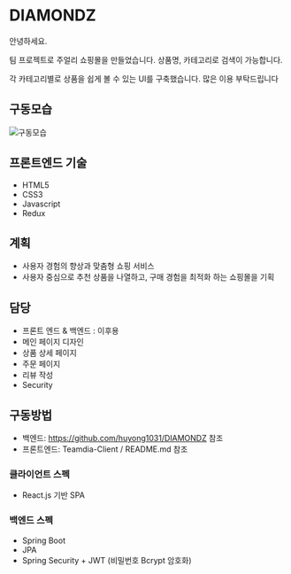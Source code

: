 # DIAMONDZ

안녕하세요.

팀 프로젝트로 주얼리 쇼핑몰을 만들었습니다. 상품명, 카테고리로 검색이 가능합니다.

각 카테고리별로 상품을 쉽게 볼 수 있는 UI를 구축했습니다. 많은 이용 부탁드립니다

## 구동모습
![구동모습](example.gif)

## 프론트엔드 기술
- HTML5
- CSS3
- Javascript
- Redux

## 계획
- 사용자 경험의 향상과 맞춤형 쇼핑 서비스
- 사용자 중심으로 추천 상품을 나열하고, 구매 경험을 최적화 하는 쇼핑몰을 기획

## 담당
- 프론트 엔드 & 백엔드 : 이후용
- 메인 페이지 디자인
- 상품 상세 페이지
- 주문 페이지
- 리뷰 작성
- Security

## 구동방법
- 백엔드: https://github.com/huyong1031/DIAMONDZ 참조
- 프론트엔드: Teamdia-Client / README.md 참조

### 클라이언트 스펙
- React.js 기반 SPA

### 백엔드 스펙
- Spring Boot
- JPA
- Spring Security + JWT (비밀번호 Bcrypt 암호화)
